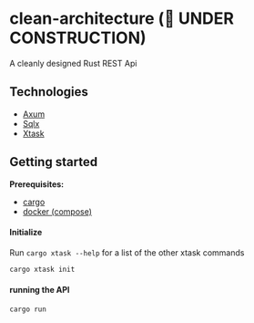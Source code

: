 # clean-architecture (🔨 UNDER CONSTRUCTION)

A cleanly designed Rust REST Api


## Technologies

- [Axum](https://github.com/tokio-rs/axum)
- [Sqlx](https://github.com/launchbadge/sqlx)
- [Xtask](https://github.com/matklad/cargo-xtask)


## Getting started

**Prerequisites:**

- [cargo](https://www.rust-lang.org/tools/install)
- [docker (compose)](https://docs.docker.com/engine/install/)


#### Initialize

Run `cargo xtask --help` for a list of the other xtask commands

``` bash
cargo xtask init
```



#### running the API

``` bash
cargo run
```
